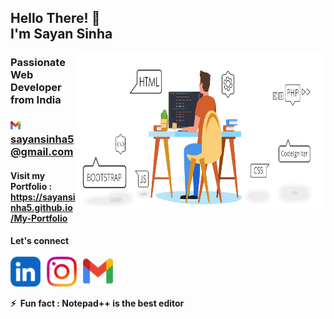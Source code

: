 <h2 align="left">Hello There! 👋 <br />I'm Sayan Sinha</h2>
<img align="right" src="images/website.gif" width="400" height="250" />

<h3 align="left">
  Passionate Web Developer from India
</h3>

<h3 align="left">
   <img src="images/logo/gmail.svg" alt="sayansinha5" height="16" width="16" />
  <a href="mailto:sayansinha5@gmail.com">
  sayansinha5@gmail.com</a>
</h3>

<h4 align="left">
  Visit my Portfolio :
  <br />
  <a href="https://sayansinha5.github.io/My-Portfolio/">https://sayansinha5.github.io/My-Portfolio</a>
</h4>

<h4 align="left">
 Let's connect<br /><br />
<a href="https://linkedin.com/in/sayansinha5" target="blank"><img align="center" src="images/logo/linkedin.svg" alt="Linked In" height="48" width="48" target="_blank" /></a>
  &nbsp;
<a href="https://instagram.com/mrsupermb" target="blank"><img align="center" src="images/logo/insta_alt.svg" alt="mrsupermb" height="48" width="48" target="_blank" /></a>
  &nbsp;
<a href="mailto:sayansinha5@gmail.com" target="blank"><img align="center" src="images/logo/gmail.svg" alt="mrsupermb" height="48" width="48" target="_blank" /></a>
  <br /><br />
⚡ &nbsp;Fun fact : Notepad++ is the best editor<br />
</h4>
